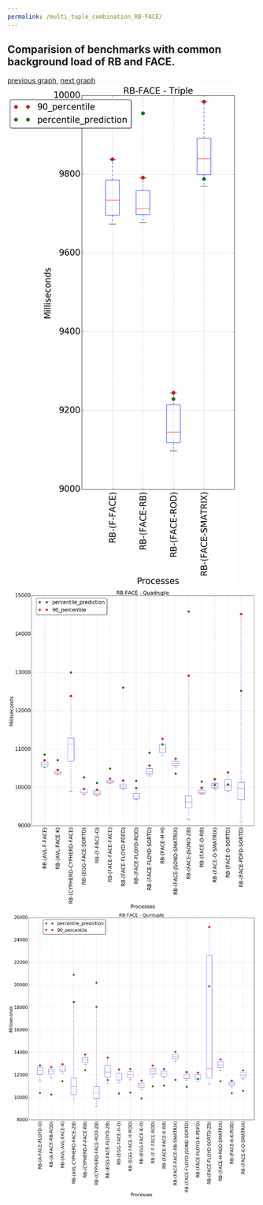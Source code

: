 ```yaml
---
permalink: /multi_tuple_combination_RB-FACE/
---
```



## Comparision of benchmarks with common background load of RB and FACE.

[previous graph](../multi_tuple_combination_RB-EGG/), [next graph](../multi_tuple_combination_RB-FLOYD/)
![graph figure](./images/triple/RB/RB-FACE_box.png)![graph figure](./images/quadruple/RB/RB-FACE_box.png)![graph figure](./images/quintuple/RB/RB-FACE_box.png)